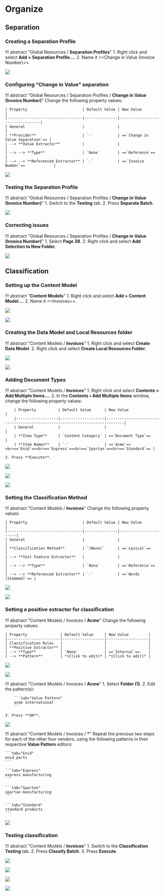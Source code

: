 # Organize

## Separation

### Creating a Separation Profile

!!! abstract "Global Resources / **Separation Profiles**"
    1. Right click and select **Add > Separation Profile...**.
    2. Name it ==Change in Value (Invoice Number)==.

![](../img/vol2/3-1/009.png)

### Configuring "Change in Value" separation

!!! abstract "Global Resources / Separation Profiles / **Change in Value (Invoice Number)**"
    Change the following property values:
    
    | Property                         | Default Value | New Value                        |
    |----------------------------------|---------------|----------------------------------|
    | General                          |               |                                  |
    | **Provider**                     | `-`           | ==`Change in Value Separation`== |
    | --> **Value Extractor**          |               |                                  |
    | --> --> **Type**                 | `None`        | ==`Reference`==                  |
    | --> --> **Referenced Extractor** | `-`           | ==`Invoice Number`==             |

![](../img/vol2/3-1/020.png)

### Testing the Separation Profile

!!! abstract "Global Resources / Separation Profiles / **Change in Value (Invoice Number)**"
    1. Switch to the **Testing** tab.
    2. Press **Separate Batch**.

![](../img/vol2/3-1/022.png)

### Correcting issues

!!! abstract "Global Resources / Separation Profiles / **Change in Value (Invoice Number)**"
    1. Select **Page 38**.
    2. Right click and select **Add Selection to New Folder**.

![](../img/vol2/3-1/025.png)

## Classification

### Setting up the Content Model

!!! abstract "**Content Models**"
    1. Right click and select **Add > Content Model...**.
    2. Name it ==Invoices==.

![](../img/vol2/3-2/002.png)

![](../img/vol2/3-2/004.png)

### Creating the Data Model and Local Resources folder

!!! abstract "Content Models / **Invoices**"
    1. Right click and select **Create Data Model**.
    2. Right click and select **Create Local Resources Folder**.

![](../img/vol2/3-2/006.png)

![](../img/vol2/3-2/007.png)

### Adding Document Types

!!! abstract "Content Models / **Invoices**"
    1. Right click and select **Contents > Add Multiple Items...**.
    2. In the **Contents • Add Multiple Items** window, change the following property values:

        | Property          | Default Value      | New Value                                                                    |
        |-------------------|--------------------|------------------------------------------------------------------------------|
        | General           |                    |                                                                              |
        | **Item Type**     | `Content Category` | ==`Document Type`==                                                          |
        | **Item Names**    | `-`                | ==`Acme`==<br>==`Enid`==<br>==`Express`==<br>==`Spartan`==<br>==`Standard`== |

    3. Press **Execute**.

![](../img/vol2/3-2/008.png)

![](../img/vol2/3-2/013.png)

![](../img/vol2/3-2/015.png)

### Setting the Classification Method

!!! abstract "Content Models / **Invoices**"
    Change the following property values:

    | Property                         | Default Value | New Value             |
    |----------------------------------|---------------|-----------------------|
    | General                          |               |                       |
    | **Classification Method**        | `(None)`      | ==`Lexical`==         |
    | --> **Text Feature Extractor**   |               |                       |
    | --> --> **Type**                 | `None`        | ==`Reference`==       |
    | --> --> **Referenced Extractor** | `-`           | ==`Words (Stemmed)`== |

![](../img/vol2/3-2/017.png)

![](../img/vol2/3-2/026.png)

### Setting a positive extractor for classification

!!! abstract "Content Models / Invoices / **Acme**"
    Change the following property values:

    | Property               | Default Value     | New Value         |
    |------------------------|-------------------|-------------------|
    | Classification Rules   |                   |                   |
    | **Positive Extractor** |                   |                   |
    | --> **Type**           | `None`            | ==`Internal`==    |
    | --> **Pattern**        | *(Click to edit)* | *(Click to edit)* |

![](../img/vol2/3-2/028.png)

![](../img/vol2/3-2/034.png)

!!! abstract "Content Models / Invoices / **Acme**"
    1. Select **Folder (1)**.
    2. Edit the pattern(s):

        ```tab="Value Pattern"
        acme international
        ```

    3. Press **OK**.
    
![](../img/vol2/3-2/036.png)

!!! abstract "Content Models / Invoices / **\***"
    Repeat the previous two steps for each of the other four vendors, using the following patterns in their respective **Value Pattern** editors:

    ```tab="Enid"
    enid parts
    ```

    ```tab="Express"
    express manufacturing
    ```

    ```tab="Spartan"
    spartan manufacturing
    ```

    ```tab="Standard"
    standard products
    ```

![](../img/vol2/3-2/38-42.gif)

### Testing classification

!!! abstract "Content Models / **Invoices**"
    1. Switch to the **Classification Testing** tab.
    2. Press **Classify Batch**.
    3. Press **Execute**.

![](../img/vol2/3-2/043.png)

![](../img/vol2/3-2/044.png)

![](../img/vol2/3-2/045.png)

![](../img/vol2/3-2/046.png)
